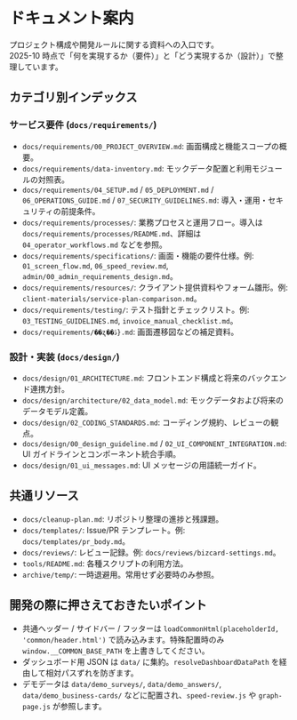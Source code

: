# ドキュメント案内

プロジェクト構成や開発ルールに関する資料への入口です。  
2025-10 時点で「何を実現するか（要件）」と「どう実現するか（設計）」で整理しています。

## カテゴリ別インデックス

### サービス要件 (`docs/requirements/`)
- `docs/requirements/00_PROJECT_OVERVIEW.md`: 画面構成と機能スコープの概要。
- `docs/requirements/data-inventory.md`: モックデータ配置と利用モジュールの対照表。
- `docs/requirements/04_SETUP.md` / `05_DEPLOYMENT.md` / `06_OPERATIONS_GUIDE.md` / `07_SECURITY_GUIDELINES.md`: 導入・運用・セキュリティの前提条件。
- `docs/requirements/processes/`: 業務プロセスと運用フロー。導入は `docs/requirements/processes/README.md`、詳細は `04_operator_workflows.md` などを参照。
- `docs/requirements/specifications/`: 画面・機能の要件仕様。例: `01_screen_flow.md`, `06_speed_review.md`, `admin/00_admin_requirements_design.md`。
- `docs/requirements/resources/`: クライアント提供資料やフォーム雛形。例: `client-materials/service-plan-comparison.md`。
- `docs/requirements/testing/`: テスト指針とチェックリスト。例: `03_TESTING_GUIDELINES.md`, `invoice_manual_checklist.md`。
- `docs/requirements/��ʐ��ڐ}.md`: 画面遷移図などの補足資料。

### 設計・実装 (`docs/design/`)
- `docs/design/01_ARCHITECTURE.md`: フロントエンド構成と将来のバックエンド連携方針。
- `docs/design/architecture/02_data_model.md`: モックデータおよび将来のデータモデル定義。
- `docs/design/02_CODING_STANDARDS.md`: コーディング規約、レビューの観点。
- `docs/design/00_design_guideline.md` / `02_UI_COMPONENT_INTEGRATION.md`: UI ガイドラインとコンポーネント統合手順。
- `docs/design/01_ui_messages.md`: UI メッセージの用語統一ガイド。

## 共通リソース
- `docs/cleanup-plan.md`: リポジトリ整理の進捗と残課題。
- `docs/templates/`: Issue/PR テンプレート。例: `docs/templates/pr_body.md`。
- `docs/reviews/`: レビュー記録。例: `docs/reviews/bizcard-settings.md`。
- `tools/README.md`: 各種スクリプトの利用方法。
- `archive/temp/`: 一時退避用。常用せず必要時のみ参照。

## 開発の際に押さえておきたいポイント
- 共通ヘッダー / サイドバー / フッターは `loadCommonHtml(placeholderId, 'common/header.html')` で読み込みます。特殊配置時のみ `window.__COMMON_BASE_PATH` を上書きしてください。
- ダッシュボード用 JSON は `data/` に集約。`resolveDashboardDataPath` を経由して相対パスずれを防ぎます。
- デモデータは `data/demo_surveys/`, `data/demo_answers/`, `data/demo_business-cards/` などに配置され、`speed-review.js` や `graph-page.js` が参照します。

